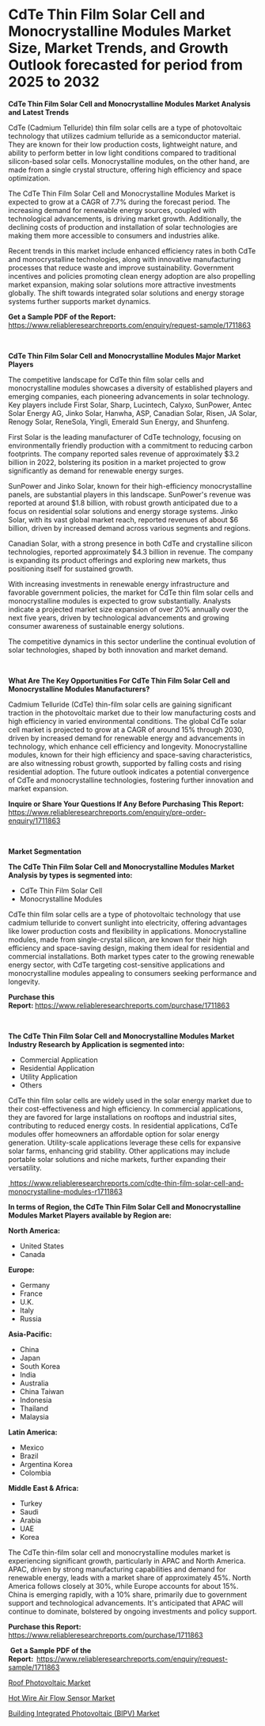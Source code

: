 <p><h1>CdTe Thin Film Solar Cell and Monocrystalline Modules Market Size, Market Trends, and Growth Outlook forecasted for period from 2025 to 2032</h1></p><p><strong>CdTe Thin Film Solar Cell and Monocrystalline Modules Market Analysis and Latest Trends</strong></p>
<p><p>CdTe (Cadmium Telluride) thin film solar cells are a type of photovoltaic technology that utilizes cadmium telluride as a semiconductor material. They are known for their low production costs, lightweight nature, and ability to perform better in low light conditions compared to traditional silicon-based solar cells. Monocrystalline modules, on the other hand, are made from a single crystal structure, offering high efficiency and space optimization. </p><p>The CdTe Thin Film Solar Cell and Monocrystalline Modules Market is expected to grow at a CAGR of 7.7% during the forecast period. The increasing demand for renewable energy sources, coupled with technological advancements, is driving market growth. Additionally, the declining costs of production and installation of solar technologies are making them more accessible to consumers and industries alike. </p><p>Recent trends in this market include enhanced efficiency rates in both CdTe and monocrystalline technologies, along with innovative manufacturing processes that reduce waste and improve sustainability. Government incentives and policies promoting clean energy adoption are also propelling market expansion, making solar solutions more attractive investments globally. The shift towards integrated solar solutions and energy storage systems further supports market dynamics.</p></p>
<p><strong>Get a Sample PDF of the Report:&nbsp;</strong> <a href="https://www.reliableresearchreports.com/enquiry/request-sample/1711863?utm_campaign=40&utm_medium=2&utm_source=Github&utm_content=ia&utm_term=11012025&utm_id=cdte-thin-film-solar-cell-and-monocrystalline-modules">https://www.reliableresearchreports.com/enquiry/request-sample/1711863</a></p>
<p>&nbsp;</p>
<p><strong>CdTe Thin Film Solar Cell and Monocrystalline Modules Major Market Players</strong></p>
<p><p>The competitive landscape for CdTe thin film solar cells and monocrystalline modules showcases a diversity of established players and emerging companies, each pioneering advancements in solar technology. Key players include First Solar, Sharp, Lucintech, Calyxo, SunPower, Antec Solar Energy AG, Jinko Solar, Hanwha, ASP, Canadian Solar, Risen, JA Solar, Renogy Solar, ReneSola, Yingli, Emerald Sun Energy, and Shunfeng.</p><p>First Solar is the leading manufacturer of CdTe technology, focusing on environmentally friendly production with a commitment to reducing carbon footprints. The company reported sales revenue of approximately $3.2 billion in 2022, bolstering its position in a market projected to grow significantly as demand for renewable energy surges.</p><p>SunPower and Jinko Solar, known for their high-efficiency monocrystalline panels, are substantial players in this landscape. SunPower's revenue was reported at around $1.8 billion, with robust growth anticipated due to a focus on residential solar solutions and energy storage systems. Jinko Solar, with its vast global market reach, reported revenues of about $6 billion, driven by increased demand across various segments and regions.</p><p>Canadian Solar, with a strong presence in both CdTe and crystalline silicon technologies, reported approximately $4.3 billion in revenue. The company is expanding its product offerings and exploring new markets, thus positioning itself for sustained growth.</p><p>With increasing investments in renewable energy infrastructure and favorable government policies, the market for CdTe thin film solar cells and monocrystalline modules is expected to grow substantially. Analysts indicate a projected market size expansion of over 20% annually over the next five years, driven by technological advancements and growing consumer awareness of sustainable energy solutions. </p><p>The competitive dynamics in this sector underline the continual evolution of solar technologies, shaped by both innovation and market demand.</p></p>
<p>&nbsp;</p>
<p><strong>What Are The Key Opportunities For CdTe Thin Film Solar Cell and Monocrystalline Modules Manufacturers?</strong></p>
<p><p>Cadmium Telluride (CdTe) thin-film solar cells are gaining significant traction in the photovoltaic market due to their low manufacturing costs and high efficiency in varied environmental conditions. The global CdTe solar cell market is projected to grow at a CAGR of around 15% through 2030, driven by increased demand for renewable energy and advancements in technology, which enhance cell efficiency and longevity. Monocrystalline modules, known for their high efficiency and space-saving characteristics, are also witnessing robust growth, supported by falling costs and rising residential adoption. The future outlook indicates a potential convergence of CdTe and monocrystalline technologies, fostering further innovation and market expansion.</p></p>
<p><strong>Inquire or Share Your Questions If Any Before Purchasing This Report:</strong> <a href="https://www.reliableresearchreports.com/enquiry/pre-order-enquiry/1711863?utm_campaign=40&utm_medium=2&utm_source=Github&utm_content=ia&utm_term=11012025&utm_id=cdte-thin-film-solar-cell-and-monocrystalline-modules">https://www.reliableresearchreports.com/enquiry/pre-order-enquiry/1711863</a></p>
<p>&nbsp;</p>
<p><strong>Market Segmentation</strong></p>
<p><strong>The CdTe Thin Film Solar Cell and Monocrystalline Modules Market Analysis by types is segmented into:</strong></p>
<p><ul><li>CdTe Thin Film Solar Cell</li><li>Monocrystalline Modules</li></ul></p>
<p><p>CdTe thin film solar cells are a type of photovoltaic technology that use cadmium telluride to convert sunlight into electricity, offering advantages like lower production costs and flexibility in applications. Monocrystalline modules, made from single-crystal silicon, are known for their high efficiency and space-saving design, making them ideal for residential and commercial installations. Both market types cater to the growing renewable energy sector, with CdTe targeting cost-sensitive applications and monocrystalline modules appealing to consumers seeking performance and longevity.</p></p>
<p><strong>Purchase this Report:&nbsp;</strong><a href="https://www.reliableresearchreports.com/purchase/1711863?utm_campaign=40&utm_medium=2&utm_source=Github&utm_content=ia&utm_term=11012025&utm_id=cdte-thin-film-solar-cell-and-monocrystalline-modules">https://www.reliableresearchreports.com/purchase/1711863</a></p>
<p>&nbsp;</p>
<p><strong>The CdTe Thin Film Solar Cell and Monocrystalline Modules Market Industry Research by Application is segmented into:</strong></p>
<p><ul><li>Commercial Application</li><li>Residential Application</li><li>Utility Application</li><li>Others</li></ul></p>
<p><p>CdTe thin film solar cells are widely used in the solar energy market due to their cost-effectiveness and high efficiency. In commercial applications, they are favored for large installations on rooftops and industrial sites, contributing to reduced energy costs. In residential applications, CdTe modules offer homeowners an affordable option for solar energy generation. Utility-scale applications leverage these cells for expansive solar farms, enhancing grid stability. Other applications may include portable solar solutions and niche markets, further expanding their versatility.</p></p>
<p><a href="https://www.reliableresearchreports.com/cdte-thin-film-solar-cell-and-monocrystalline-modules-r1711863?utm_campaign=40&utm_medium=2&utm_source=Github&utm_content=ia&utm_term=11012025&utm_id=cdte-thin-film-solar-cell-and-monocrystalline-modules">&nbsp;https://www.reliableresearchreports.com/cdte-thin-film-solar-cell-and-monocrystalline-modules-r1711863</a></p>
<p><strong>In terms of Region, the CdTe Thin Film Solar Cell and Monocrystalline Modules Market Players available by Region are:</strong></p>
<p>
    <p> <strong> North America: </strong>
        <ul>
            <li>United States</li>
            <li>Canada</li>
        </ul>
        </p> 
    <p> <strong> Europe: </strong>
        <ul>
            <li>Germany</li>
            <li>France</li>
            <li>U.K.</li>
            <li>Italy</li>
            <li>Russia</li>
        </ul>
        </p> 
    <p> <strong> Asia-Pacific: </strong>
        <ul>
            <li>China</li>
            <li>Japan</li>
            <li>South Korea</li>
            <li>India</li>
            <li>Australia</li>
            <li>China Taiwan</li>
            <li>Indonesia</li>
            <li>Thailand</li>
            <li>Malaysia</li>
        </ul>
        </p> 
    <p> <strong> Latin America: </strong>
        <ul>
            <li>Mexico</li>
            <li>Brazil</li>
            <li>Argentina Korea</li>
            <li>Colombia</li>
        </ul>
        </p> 
    <p> <strong> Middle East & Africa: </strong>
        <ul>
            <li>Turkey</li>
            <li>Saudi</li>
            <li>Arabia</li>
            <li>UAE</li>
            <li>Korea</li>
        </ul>
    </p>
    </p>
<p><p>The CdTe thin-film solar cell and monocrystalline modules market is experiencing significant growth, particularly in APAC and North America. APAC, driven by strong manufacturing capabilities and demand for renewable energy, leads with a market share of approximately 45%. North America follows closely at 30%, while Europe accounts for about 15%. China is emerging rapidly, with a 10% share, primarily due to government support and technological advancements. It's anticipated that APAC will continue to dominate, bolstered by ongoing investments and policy support.</p></p>
<p><strong>Purchase this Report: </strong><a href="https://www.reliableresearchreports.com/purchase/1711863?utm_campaign=40&utm_medium=2&utm_source=Github&utm_content=ia&utm_term=11012025&utm_id=cdte-thin-film-solar-cell-and-monocrystalline-modules">https://www.reliableresearchreports.com/purchase/1711863</a></p>
<p>&nbsp;<strong>Get a Sample PDF of the Report:&nbsp;&nbsp;</strong><a href="https://www.reliableresearchreports.com/enquiry/request-sample/1711863?utm_campaign=40&utm_medium=2&utm_source=Github&utm_content=ia&utm_term=11012025&utm_id=cdte-thin-film-solar-cell-and-monocrystalline-modules">https://www.reliableresearchreports.com/enquiry/request-sample/1711863</a></p>
<p><strong></strong></p>
<p><p><a href="https://github.com/klaassenmackenzie6/Market-Research-Report-List-1/blob/main/roof-photovoltaic-market.md?utm_campaign=40&utm_medium=2&utm_source=Github&utm_content=ia&utm_term=11012025&utm_id=cdte-thin-film-solar-cell-and-monocrystalline-modules">Roof Photovoltaic Market</a></p><p><a href="https://github.com/tanekacalderon743/Market-Research-Report-List-1/blob/main/hot-wire-air-flow-sensor-market.md?utm_campaign=40&utm_medium=2&utm_source=Github&utm_content=ia&utm_term=11012025&utm_id=cdte-thin-film-solar-cell-and-monocrystalline-modules">Hot Wire Air Flow Sensor Market</a></p><p><a href="https://github.com/lvaill871987/Market-Research-Report-List-1/blob/main/building-integrated-photovoltaic-bipv-market.md?utm_campaign=40&utm_medium=2&utm_source=Github&utm_content=ia&utm_term=11012025&utm_id=cdte-thin-film-solar-cell-and-monocrystalline-modules">Building Integrated Photovoltaic (BIPV) Market</a></p></p>